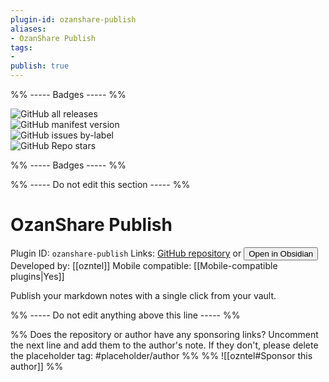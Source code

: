 ```yaml
---
plugin-id: ozanshare-publish
aliases:
- OzanShare Publish
tags: 
- 
publish: true
---
```


%% ----- Badges ----- %%

![GitHub all releases](https://img.shields.io/github/downloads/ozntel/ozanshare-publish-plugin/total?color=573E7A&logo=github&style=for-the-badge)   
![GitHub manifest version](https://img.shields.io/github/manifest-json/v/ozntel/ozanshare-publish-plugin?color=573E7A&logo=github&style=for-the-badge)   
![GitHub issues by-label](https://img.shields.io/github/issues/ozntel/ozanshare-publish-plugin/help%20wanted?color=573E7A&logo=github&style=for-the-badge)   
![GitHub Repo stars](https://img.shields.io/github/stars/ozntel/ozanshare-publish-plugin?color=573E7A&logo=github&style=for-the-badge)

%% ----- Badges ----- %%

%% ----- Do not edit this section ----- %%

# OzanShare Publish

Plugin ID: `ozanshare-publish`
Links: [GitHub repository](https://github.com/ozntel/ozanshare-publish-plugin) or [<button id=HH>Open in Obsidian</button>](obsidian://goto-plugin?id=ozanshare-publish)
Developed by: [[ozntel]]
Mobile compatible: [[Mobile-compatible plugins|Yes]]

Publish your markdown notes with a single click from your vault.

%% ----- Do not edit anything above this line ----- %% 

%% Does the repository or author have any sponsoring links? Uncomment the next line and add them to the author's note. If they don't, please delete the placeholder tag: #placeholder/author %%
%% ![[ozntel#Sponsor this author]] %%
